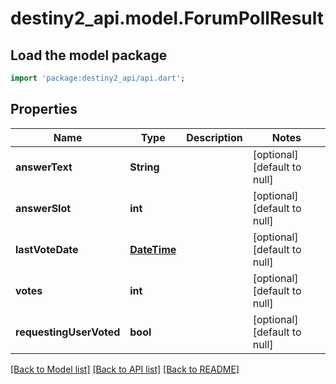 # destiny2_api.model.ForumPollResult

## Load the model package
```dart
import 'package:destiny2_api/api.dart';
```

## Properties
Name | Type | Description | Notes
------------ | ------------- | ------------- | -------------
**answerText** | **String** |  | [optional] [default to null]
**answerSlot** | **int** |  | [optional] [default to null]
**lastVoteDate** | [**DateTime**](DateTime.md) |  | [optional] [default to null]
**votes** | **int** |  | [optional] [default to null]
**requestingUserVoted** | **bool** |  | [optional] [default to null]

[[Back to Model list]](../README.md#documentation-for-models) [[Back to API list]](../README.md#documentation-for-api-endpoints) [[Back to README]](../README.md)


